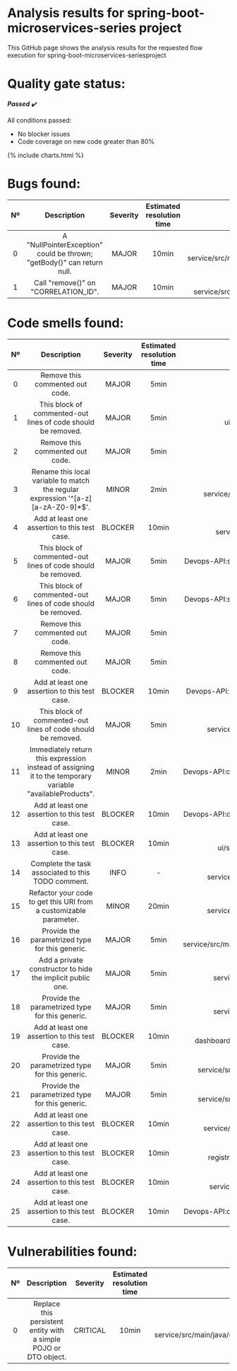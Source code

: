 
Analysis results for spring-boot-microservices-series project
=============================================================


This GitHub page shows the analysis results for the requested flow execution for spring-boot-microservices-seriesproject
# **Quality gate status:**


***Passed*** :heavy_check_mark:

All conditions passed: 
- No blocker issues 
- Code coverage on new code greater than 80%

{% include charts.html %}
# **Bugs found:**
  

|Nº|Description|Severity|Estimated resolution time|File|Line|
| :---: | :---: | :---: | :---: | :---: | :---: |
|0|A "NullPointerException" could be thrown; "getBody()" can return null.|MAJOR|10min|Devops-API:catalog-service/src/main/java/com/sivalabs/catalogservice/services/InventoryServiceClient.java|67|
|1|Call "remove()" on "CORRELATION_ID".|MAJOR|10min|Devops-API:catalog-service/src/main/java/com/sivalabs/catalogservice/utils/MyThreadLocalsHolder.java|4|

# **Code smells found:**
  

|Nº|Description|Severity|Estimated resolution time|File|Line|
| :---: | :---: | :---: | :---: | :---: | :---: |
|0|Remove this commented out code.|MAJOR|5min|Devops-API:shoppingcart-ui/pom.xml|53|
|1|This block of commented-out lines of code should be removed.|MAJOR|5min|Devops-API:shoppingcart-ui/src/main/java/com/sivalabs/shoppingcartui/ShoppingcartUiApplication.java|6|
|2|Remove this commented out code.|MAJOR|5min|Devops-API:catalog-service/pom.xml|26|
|3|Rename this local variable to match the regular expression '^[a-z][a-zA-Z0-9]*$'.|MINOR|2min|Devops-API:catalog-service/src/main/java/com/sivalabs/catalogservice/web/controllers/ProductController.java|31|
|4|Add at least one assertion to this test case.|BLOCKER|10min|Devops-API:oauth2-server/src/test/java/com/sivalabs/oauth2server/Oauth2ServerApplicationTests.java|13|
|5|This block of commented-out lines of code should be removed.|MAJOR|5min|Devops-API:shoppingcart-ui/src/main/java/com/sivalabs/shoppingcartui/filters/AuthHeaderFilter.java|26|
|6|This block of commented-out lines of code should be removed.|MAJOR|5min|Devops-API:shoppingcart-ui/src/main/java/com/sivalabs/shoppingcartui/filters/AuthHeaderFilter.java|39|
|7|Remove this commented out code.|MAJOR|5min|Devops-API:zipkin-server/pom.xml|17|
|8|Remove this commented out code.|MAJOR|5min|Devops-API:zipkin-server/pom.xml|26|
|9|Add at least one assertion to this test case.|BLOCKER|10min|Devops-API:zipkin-server/src/test/java/com/sivalabs/zipkinserver/ZipkinServerApplicationTests.java|13|
|10|This block of commented-out lines of code should be removed.|MAJOR|5min|Devops-API:catalog-service/src/main/java/com/sivalabs/catalogservice/services/InventoryServiceClient.java|59|
|11|Immediately return this expression instead of assigning it to the temporary variable "availableProducts".|MINOR|2min|Devops-API:catalog-service/src/main/java/com/sivalabs/catalogservice/services/ProductService.java|31|
|12|Add at least one assertion to this test case.|BLOCKER|10min|Devops-API:order-service/src/test/java/com/sivalabs/orderservice/OrderServiceApplicationTests.java|13|
|13|Add at least one assertion to this test case.|BLOCKER|10min|Devops-API:shoppingcart-ui/src/test/java/com/sivalabs/shoppingcartui/ShoppingcartUiApplicationTests.java|13|
|14|Complete the task associated to this TODO comment.|INFO|-|Devops-API:catalog-service/src/main/java/com/sivalabs/catalogservice/services/InventoryServiceClient.java|23|
|15|Refactor your code to get this URI from a customizable parameter.|MINOR|20min|Devops-API:catalog-service/src/main/java/com/sivalabs/catalogservice/services/InventoryServiceClient.java|24|
|16|Provide the parametrized type for this generic.|MAJOR|5min|Devops-API:catalog-service/src/main/java/com/sivalabs/catalogservice/utils/ContextCopyHystrixConcurrencyStrategy.java|20|
|17|Add a private constructor to hide the implicit public one.|MAJOR|5min|Devops-API:catalog-service/src/main/java/com/sivalabs/catalogservice/utils/MyThreadLocalsHolder.java|3|
|18|Provide the parametrized type for this generic.|MAJOR|5min|Devops-API:catalog-service/src/main/java/com/sivalabs/catalogservice/utils/MyThreadLocalsHolder.java|4|
|19|Add at least one assertion to this test case.|BLOCKER|10min|Devops-API:hystrix-dashboard/src/test/java/com/sivalabs/hystrixdashboard/HystrixDashboardApplicationTests.java|13|
|20|Provide the parametrized type for this generic.|MAJOR|5min|Devops-API:inventory-service/src/main/java/com/sivalabs/inventoryservice/web/controllers/InventoryController.java|33|
|21|Provide the parametrized type for this generic.|MAJOR|5min|Devops-API:inventory-service/src/main/java/com/sivalabs/inventoryservice/web/controllers/InventoryController.java|35|
|22|Add at least one assertion to this test case.|BLOCKER|10min|Devops-API:inventory-service/src/test/java/com/sivalabs/inventoryservice/InventoryServiceApplicationTests.java|13|
|23|Add at least one assertion to this test case.|BLOCKER|10min|Devops-API:service-registry/src/test/java/com/sivalabs/serviceregistry/ServiceRegistryApplicationTests.java|13|
|24|Add at least one assertion to this test case.|BLOCKER|10min|Devops-API:catalog-service/src/test/java/com/sivalabs/catalogservice/CatalogServiceApplicationTests.java|13|
|25|Add at least one assertion to this test case.|BLOCKER|10min|Devops-API:config-server/src/test/java/com/sivalabs/configserver/ConfigServerApplicationTests.java|13|

# **Vulnerabilities found:**
  

|Nº|Description|Severity|Estimated resolution time|File|Line|
| :---: | :---: | :---: | :---: | :---: | :---: |
|0|Replace this persistent entity with a simple POJO or DTO object.|CRITICAL|10min|Devops-API:order-service/src/main/java/com/sivalabs/orderservice/web/controllers/OrderController.java|21|
